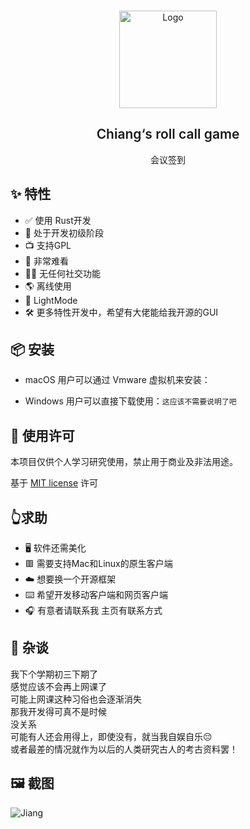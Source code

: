 <br />
<p align="center">
  <a  target="blank">
    <img src="images/c.png" alt="Logo" width="156" height="156">
  </a>
  <h2 align="center" style="font-weight: 600">Chiang‘s roll call game</h2>
  <p align="center">
    会议签到
    <br />
  </p>
</p>


## ✨ 特性

- ✅ 使用 Rust开发
- 🔴 处于开发初级阶段
- 📺 支持GPL
- 📃 非常难看
- 🚫🤝 无任何社交功能
- 🌎️ 离线使用
- 🌚 LightMode
- 🛠 更多特性开发中，希望有大佬能给我开源的GUI



## 📦️ 安装


- macOS 用户可以通过 Vmware 虚拟机来安装：

- Windows 用户可以直接下载使用：`这应该不需要说明了吧`




## 📜 使用许可

本项目仅供个人学习研究使用，禁止用于商业及非法用途。

基于 [MIT license](https://opensource.org/licenses/MIT) 许可



## 👆求助 
- 🖥️ 软件还需美化
- 🟥 需要支持Mac和Linux的原生客户端
- ☁️  想要换一个开源框架
- ⌨️ 希望开发移动客户端和网页客户端
- 🎧 有意者请联系我 主页有联系方式



## 🍕 杂谈
我下个学期初三下期了  
感觉应该不会再上网课了  
可能上网课这种习俗也会逐渐消失  
那我开发得可真不是时候  
没关系  
可能有人还会用得上，即使没有，就当我自娱自乐😔  
或者最差的情况就作为以后的人类研究古人的考古资料罢！  
  


## 🖼️ 截图

![Jiang][a]




[a]: img/a.png
[c]: img/c.png
